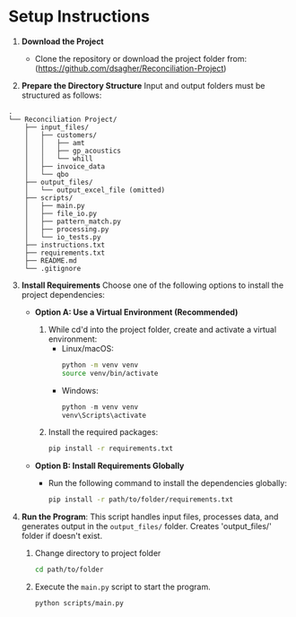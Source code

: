 # Setup Instructions

1. **Download the Project**
   - Clone the repository or download the project folder from:
     (https://github.com/dsagher/Reconciliation-Project)

2. **Prepare the Directory Structure**
Input and output folders must be structured as follows:
```
.
└── Reconciliation Project/
    ├── input_files/
    │   ├── customers/
    │   │   ├── amt
    │   │   ├── gp_acoustics
    │   │   └── whill
    │   ├── invoice_data
    │   └── qbo
    ├── output_files/
    │   └── output_excel_file (omitted)
    ├── scripts/
    │   ├── main.py
    │   ├── file_io.py
    │   ├── pattern_match.py
    │   ├── processing.py
    │   └── io_tests.py
    ├── instructions.txt
    ├── requirements.txt
    ├── README.md
    └── .gitignore
```
3. **Install Requirements**
   Choose one of the following options to install the project dependencies:

   - **Option A: Use a Virtual Environment (Recommended)**
     1. While cd'd into the project folder, create and activate a virtual environment:
        - Linux/macOS:
          ```bash
          python -m venv venv
          source venv/bin/activate
          ```
        - Windows:
          ```Powershell
          python -m venv venv
          venv\Scripts\activate
          ```
     2. Install the required packages:
        ```bash
        pip install -r requirements.txt
        ```

   - **Option B: Install Requirements Globally**
     - Run the following command to install the dependencies globally:
       ```bash
       pip install -r path/to/folder/requirements.txt
       ```
4. **Run the Program**:
   This script handles input files, processes data, and generates output in the `output_files/` folder.
   Creates 'output_files/' folder if doesn't exist.

    1. Change directory to project folder
        ```bash
        cd path/to/folder
        ```
    2. Execute the `main.py` script to start the program.
        ```bash
        python scripts/main.py
        ```
